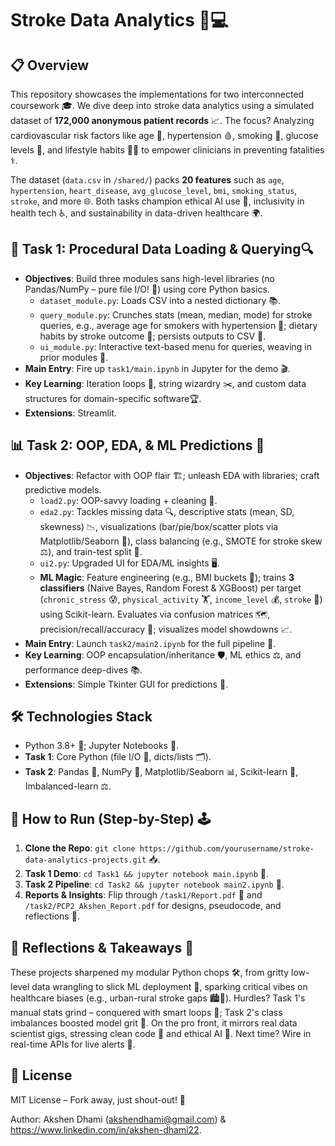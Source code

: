 # Stroke Data Analytics 🧠💻

## 📋 Overview
This repository showcases the implementations for two interconnected coursework 🎓. We dive deep into stroke data analytics using a simulated dataset of **172,000 anonymous patient records** 📈. The focus? Analyzing cardiovascular risk factors like age 👴, hypertension 🩸, smoking 🚬, glucose levels 🍯, and lifestyle habits 🏃‍♂️ to empower clinicians in preventing fatalities ⚕️.

The dataset (`data.csv` in `/shared/`) packs **20 features** such as `age`, `hypertension`, `heart_disease`, `avg_glucose_level`, `bmi`, `smoking_status`, `stroke`, and more 🌐. Both tasks champion ethical AI use 🤝, inclusivity in health tech ♿, and sustainability in data-driven healthcare 🌍.

## 📂 Task 1: Procedural Data Loading & Querying🔍
- **Objectives**: Build three modules sans high-level libraries (no Pandas/NumPy – pure file I/O! 🚫) using core Python basics.
  - `dataset_module.py`: Loads CSV into a nested dictionary 📚.
  - `query_module.py`: Crunches stats (mean, median, mode) for stroke queries, e.g., average age for smokers with hypertension 🧮; dietary habits by stroke outcome 🍎; persists outputs to CSV 💾.
  - `ui_module.py`: Interactive text-based menu for queries, weaving in prior modules 🔗.
- **Main Entry**: Fire up `task1/main.ipynb` in Jupyter for the demo 🎬.
- **Key Learning**: Iteration loops 🔄, string wizardry ✂️, and custom data structures for domain-specific software🏆.
- **Extensions**: Streamlit.

## 📊 Task 2: OOP, EDA, & ML Predictions 🤖
- **Objectives**: Refactor with OOP flair 🏗️; unleash EDA with libraries; craft predictive models.
  - `load2.py`: OOP-savvy loading + cleaning 🧹.
  - `eda2.py`: Tackles missing data 🔍, descriptive stats (mean, SD, skewness) 📉, visualizations (bar/pie/box/scatter plots via Matplotlib/Seaborn 🎨), class balancing (e.g., SMOTE for stroke skew ⚖️), and train-test split 🎯.
  - `ui2.py`: Upgraded UI for EDA/ML insights 🖥️.
  - **ML Magic**: Feature engineering (e.g., BMI buckets 📏); trains **3 classifiers** (Naive Bayes, Random Forest & XGBoost) per target (`chronic_stress` 😰, `physical_activity` 🏋️, `income_level` 💰, `stroke` 🧠) using Scikit-learn. Evaluates via confusion matrices 🗺️, precision/recall/accuracy 🎯; visualizes model showdowns 📈.
- **Main Entry**: Launch `task2/main2.ipynb` for the full pipeline 🚀.
- **Key Learning**: OOP encapsulation/inheritance 🛡️, ML ethics ⚖️, and performance deep-dives 📚.
- **Extensions**: Simple Tkinter GUI for predictions 🎨.

## 🛠️ Technologies Stack
- Python 3.8+ 🐍; Jupyter Notebooks 📓.
- **Task 1**: Core Python (file I/O 📁, dicts/lists 🗂️).
- **Task 2**: Pandas 🐼, NumPy 🔢, Matplotlib/Seaborn 📊, Scikit-learn 🤖, Imbalanced-learn ⚖️.

## 🚀 How to Run (Step-by-Step) 🕹️
1. **Clone the Repo**: `git clone https://github.com/yourusername/stroke-data-analytics-projects.git` 📥.
3. **Task 1 Demo**: `cd Task1 && jupyter notebook main.ipynb` 🔄.
4. **Task 2 Pipeline**: `cd Task2 && jupyter notebook main2.ipynb` 🎯.
5. **Reports & Insights**: Flip through `/task1/Report.pdf` 📄 and `/task2/PCP2_Akshen_Report.pdf` for designs, pseudocode, and reflections 💭.

## 💭 Reflections & Takeaways 🌟
These projects sharpened my modular Python chops 🛠️, from gritty low-level data wrangling to slick ML deployment 🚀, sparking critical vibes on healthcare biases (e.g., urban-rural stroke gaps 🏙️🌾). Hurdles? Task 1's manual stats grind – conquered with smart loops 🔄; Task 2's class imbalances boosted model grit 💪. On the pro front, it mirrors real data scientist gigs, stressing clean code 🧹 and ethical AI 🤝. Next time? Wire in real-time APIs for live alerts 📡.

## 📜 License
MIT License – Fork away, just shout-out! 🎉

Author: Akshen Dhami (akshendhami@gmail.com) & https://www.linkedin.com/in/akshen-dhami22.
